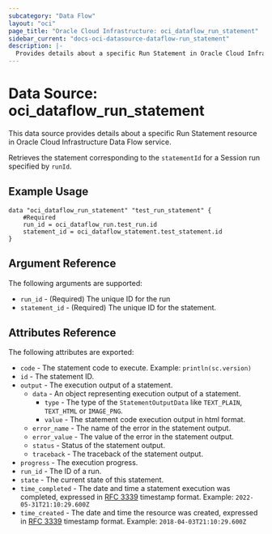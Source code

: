 ```yaml
---
subcategory: "Data Flow"
layout: "oci"
page_title: "Oracle Cloud Infrastructure: oci_dataflow_run_statement"
sidebar_current: "docs-oci-datasource-dataflow-run_statement"
description: |-
  Provides details about a specific Run Statement in Oracle Cloud Infrastructure Data Flow service
---
```


# Data Source: oci_dataflow_run_statement
This data source provides details about a specific Run Statement resource in Oracle Cloud Infrastructure Data Flow service.

Retrieves the statement corresponding to the `statementId` for a Session run specified by `runId`.


## Example Usage

```hcl
data "oci_dataflow_run_statement" "test_run_statement" {
	#Required
	run_id = oci_dataflow_run.test_run.id
	statement_id = oci_dataflow_statement.test_statement.id
}
```

## Argument Reference

The following arguments are supported:

* `run_id` - (Required) The unique ID for the run 
* `statement_id` - (Required) The unique ID for the statement. 


## Attributes Reference

The following attributes are exported:

* `code` - The statement code to execute. Example: `println(sc.version)` 
* `id` - The statement ID. 
* `output` - The execution output of a statement. 
	* `data` - An object representing execution output of a statement. 
		* `type` - The type of the `StatementOutputData` like `TEXT_PLAIN`, `TEXT_HTML` or `IMAGE_PNG`. 
		* `value` - The statement code execution output in html format. 
	* `error_name` - The name of the error in the statement output. 
	* `error_value` - The value of the error in the statement output. 
	* `status` - Status of the statement output. 
	* `traceback` - The traceback of the statement output. 
* `progress` - The execution progress. 
* `run_id` - The ID of a run. 
* `state` - The current state of this statement. 
* `time_completed` - The date and time a statement execution was completed, expressed in [RFC 3339](https://tools.ietf.org/html/rfc3339) timestamp format. Example: `2022-05-31T21:10:29.600Z` 
* `time_created` - The date and time the resource was created, expressed in [RFC 3339](https://tools.ietf.org/html/rfc3339) timestamp format. Example: `2018-04-03T21:10:29.600Z` 


